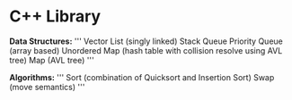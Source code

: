# C++ Library

**Data Structures:**
'''
Vector
List (singly linked)
Stack
Queue
Priority Queue (array based)
Unordered Map (hash table with collision resolve using AVL tree)
Map (AVL tree)
'''

**Algorithms:**
'''
Sort (combination of Quicksort and Insertion Sort)
Swap (move semantics)
'''
